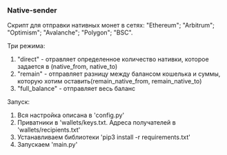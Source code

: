 ### Native-sender ###

Скрипт для отправки нативных монет в сетях: "Ethereum"; "Arbitrum"; "Optimism"; "Avalanche"; "Polygon"; "BSC".

Три режима:
1. "direct" - отравляет определенное количество нативки, которое задается в (native_from, native_to)
2. "remain" - отправляет разницу между балансом кошелька и суммы, которую хотим оставить(remain_native_from, remain_native_to)
3. "full_balance" - отправляет весь баланс

Запуск:
1. Вся настройка описана в 'config.py'
2. Приватники в 'wallets/keys.txt. Адреса получателей в 'wallets/recipients.txt'
3. Устанавливаем библиотеки 'pip3 install -r requirements.txt'
4. Запускаем 'main.py'